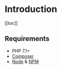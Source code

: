 # Introduction

[[toc]]

## Requirements

*   PHP 7.1+
*   [Composer](https://getcomposer.org)
*   [Node](https://nodejs.org) & [NPM](https://www.npmjs.com/)
